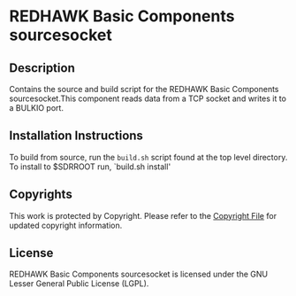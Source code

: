 # REDHAWK Basic Components sourcesocket
 
## Description

Contains the source and build script for the REDHAWK Basic Components sourcesocket.This component reads data from a TCP socket and writes it to a BULKIO port.
 
## Installation Instructions
To build from source, run the `build.sh` script found at the top level directory. To install to $SDRROOT run, `build.sh install'

## Copyrights

This work is protected by Copyright. Please refer to the [Copyright File](COPYRIGHT) for updated copyright information.

## License

REDHAWK Basic Components sourcesocket is licensed under the GNU Lesser General Public License (LGPL).